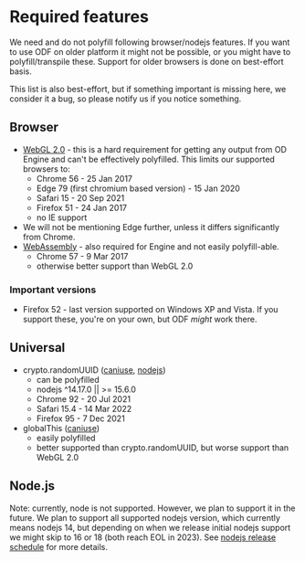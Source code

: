 # Required features

We need and do not polyfill following browser/nodejs features. If you want to
use ODF on older platform it might not be possible, or you might have to
polyfill/transpile these. Support for older browsers is done on best-effort basis.

This list is also best-effort, but if something important is missing here, we
consider it a bug, so please notify us if you notice something.

## Browser

- [WebGL 2.0](https://caniuse.com/webgl2) - this is a hard requirement for
  getting any output from OD Engine and can't be effectively polyfilled. This
  limits our supported browsers to:
  - Chrome 56 - 25 Jan 2017
  - Edge 79 (first chromium based version) - 15 Jan 2020
  - Safari 15 - 20 Sep 2021
  - Firefox 51 - 24 Jan 2017
  - no IE support
- We will not be mentioning Edge further, unless it differs significantly from Chrome.
- [WebAssembly](https://caniuse.com/wasm) - also required for Engine and not
  easily polyfill-able.
  - Chrome 57 - 9 Mar 2017
  - otherwise better support than WebGL 2.0

### Important versions

- Firefox 52 - last version supported on Windows XP and Vista. If you support
  these, you're on your own, but ODF *might* work there.

## Universal

- crypto.randomUUID ([caniuse](https://caniuse.com/mdn-api_crypto_randomuuid), [nodejs](https://nodejs.org/api/crypto.html#cryptorandomuuidoptions))
  - can be polyfilled
  - nodejs ^14.17.0 || >= 15.6.0
  - Chrome 92 - 20 Jul 2021
  - Safari 15.4 - 14 Mar 2022
  - Firefox 95 - 7 Dec 2021
- globalThis ([caniuse](https://caniuse.com/mdn-javascript_builtins_globalthis))
  - easily polyfilled
  - better supported than crypto.randomUUID, but worse support than WebGL 2.0

## Node.js

Note: currently, node is not supported. However, we plan to support it in the
future. We plan to support all supported nodejs version, which currently means
nodejs 14, but depending on when we release initial nodejs support we might skip
to 16 or 18 (both reach EOL in 2023). See
[nodejs release schedule](https://github.com/nodejs/Release) for more details.
